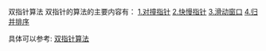 双指针算法
双指针的算法的主要内容有：
[1.对撞指针](https://blog.csdn.net/qq_52595134/article/details/121385996?ops_request_misc=%257B%2522request%255Fid%2522%253A%2522168043694016800186574971%2522%252C%2522scm%2522%253A%252220140713.130102334..%2522%257D&request_id=168043694016800186574971&biz_id=0&utm_medium=distribute.pc_search_result.none-task-blog-2~all~top_click~default-2-121385996-null-null.142^v80^insert_down38,201^v4^add_ask,239^v2^insert_chatgpt&utm_term=%E5%8F%8C%E6%8C%87%E9%92%88%E7%AE%97%E6%B3%95&spm=1018.2226.3001.4187#t3 "1.对撞指针")
[2.快慢指针](https://blog.csdn.net/qq_52595134/article/details/121385996?ops_request_misc=%257B%2522request%255Fid%2522%253A%2522168043694016800186574971%2522%252C%2522scm%2522%253A%252220140713.130102334..%2522%257D&request_id=168043694016800186574971&biz_id=0&utm_medium=distribute.pc_search_result.none-task-blog-2~all~top_click~default-2-121385996-null-null.142^v80^insert_down38,201^v4^add_ask,239^v2^insert_chatgpt&utm_term=%E5%8F%8C%E6%8C%87%E9%92%88%E7%AE%97%E6%B3%95&spm=1018.2226.3001.4187#t4 "2.快慢指针")
[3.滑动窗口](https://blog.csdn.net/qq_52595134/article/details/121385996?ops_request_misc=%257B%2522request%255Fid%2522%253A%2522168043694016800186574971%2522%252C%2522scm%2522%253A%252220140713.130102334..%2522%257D&request_id=168043694016800186574971&biz_id=0&utm_medium=distribute.pc_search_result.none-task-blog-2~all~top_click~default-2-121385996-null-null.142^v80^insert_down38,201^v4^add_ask,239^v2^insert_chatgpt&utm_term=%E5%8F%8C%E6%8C%87%E9%92%88%E7%AE%97%E6%B3%95&spm=1018.2226.3001.4187#t5 "3.滑动窗口")
[4.归并排序](https://blog.csdn.net/qq_52595134/article/details/121385996?ops_request_misc=%257B%2522request%255Fid%2522%253A%2522168043694016800186574971%2522%252C%2522scm%2522%253A%252220140713.130102334..%2522%257D&request_id=168043694016800186574971&biz_id=0&utm_medium=distribute.pc_search_result.none-task-blog-2~all~top_click~default-2-121385996-null-null.142^v80^insert_down38,201^v4^add_ask,239^v2^insert_chatgpt&utm_term=%E5%8F%8C%E6%8C%87%E9%92%88%E7%AE%97%E6%B3%95&spm=1018.2226.3001.4187#t6 "4.归并排序")

具体可以参考: 
[双指针算法](https://blog.csdn.net/qq_52595134/article/details/121385996)
